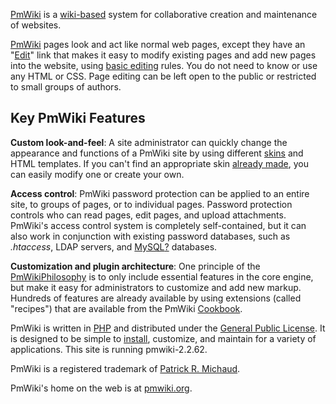 <div id="wikitext">

[PmWiki](http://www.pmwiki.org/wiki/PmWiki/PmWiki) is a
[wiki-based](http://wiki.tamouse.org?n=PmWiki.WikiWikiWeb?action=print)
system for collaborative creation and maintenance of websites.

<span
class="wikiword">[PmWiki](http://wiki.tamouse.org?n=PmWiki.PmWiki)</span>
pages look and act like normal web pages, except they have an
"[Edit](http://wiki.tamouse.org?n=Main.WikiSandbox?action=print)" link
that makes it easy to modify existing pages and add new pages into the
website, using [basic
editing](http://wiki.tamouse.org?n=PmWiki.BasicEditing?action=print)
rules. You do not need to know or use any HTML or CSS. Page editing can
be left open to the public or restricted to small groups of authors.

<div class="vspace">

</div>

Key <span class="wikiword">PmWiki</span> Features
-------------------------------------------------

<div class="outdent">

**Custom look-and-feel**: A site administrator can quickly change the
appearance and functions of a <span class="wikiword">PmWiki</span> site
by using different
[skins](http://wiki.tamouse.org?n=PmWiki.Skins?action=print) and HTML
templates. If you can't find an appropriate skin [already
made](http://www.pmwiki.org/wiki/Cookbook/Skins), you can easily modify
one or create your own.
<div class="vspace">

</div>

</div>

<div class="outdent">

**Access control**: <span class="wikiword">PmWiki</span> password
protection can be applied to an entire site, to groups of pages, or to
individual pages. Password protection controls who can read pages, edit
pages, and upload attachments. <span class="wikiword">PmWiki</span>'s
access control system is completely self-contained, but it can also work
in conjunction with existing password databases, such as *.htaccess*,
LDAP servers, and <span
class="wikiword">[MySQL](http://wiki.tamouse.org?n=PmWiki.MySQL?action=edit)[?](http://wiki.tamouse.org?n=PmWiki.MySQL?action=edit)</span>
databases.
<div class="vspace">

</div>

</div>

<div class="outdent">

**Customization and plugin architecture**: One principle of the
[PmWikiPhilosophy](http://wiki.tamouse.org?n=PmWiki.PmWikiPhilosophy?action=print)
is to only include essential features in the core engine, but make it
easy for administrators to customize and add new markup. Hundreds of
features are already available by using extensions (called "recipes")
that are available from the <span class="wikiword">PmWiki</span>
[Cookbook](http://www.pmwiki.org/wiki/Cookbook/Cookbook).

</div>

<span class="wikiword">PmWiki</span> is written in
[PHP](http://php.net/) and distributed under the [General Public
License](http://www.gnu.org/copyleft/gpl.html). It is designed to be
simple to
[install](http://wiki.tamouse.org?n=PmWiki.Installation?action=print),
customize, and maintain for a variety of applications. This site is
running pmwiki-2.2.62.

<span class="wikiword">PmWiki</span> is a registered trademark of
[Patrick R. Michaud](http://www.pmichaud.com/).

<span class="wikiword">PmWiki</span>'s home on the web is at
[pmwiki.org](http://pmwiki.org/).

</div>
